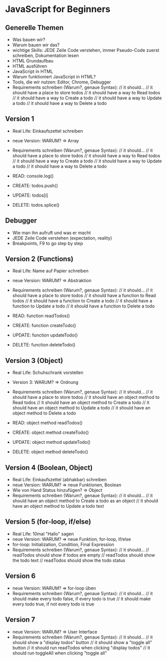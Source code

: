 # JavaScript for Beginners

## Generelle Themen

- Was bauen wir?
- Warum bauen wir das?
- wichtige Skills: JEDE Zeile Code verstehen, immer Pseudo-Code zuerst schreiben, Dokumentation lesen
- HTML Grundaufbau
- HTML ausführen
- JavaScript in HTML
- Warum funktioniert JavaScript in HTML?
- Tools, die wir nutzen: Editor, Chrome, Debugger
- Requirements schreiben (Warum?, genaue Syntax): // it should...
  // it should have a place to store todos
  // it should have a way to Read todos
  // it should have a way to Create a todo
  // it should have a way to Update a todo
  // it should have a way to Delete a todo

## Version 1

- Real Life: Einkaufszettel schreiben
- neue Version: WARUM? => Array
- Requirements schreiben (Warum?, genaue Syntax): // it should...
  // it should have a place to store todos
  // it should have a way to Read todos
  // it should have a way to Create a todo
  // it should have a way to Update a todo
  // it should have a way to Delete a todo

- READ: console.log()
- CREATE: todos.push()
- UPDATE: todos[i]
- DELETE: todos.splice()

## Debugger

- Wie man ihn aufruft und was er macht
- JEDE Zeile Code verstehen (expectation, reality)
- Breakpoints, F9 to go step by step

## Version 2 (Functions)

- Real Life: Name auf Papier schreiben
- neue Version: WARUM? => Abstraktion
- Requirements schreiben (Warum?, genaue Syntax): // it should...
  // it should have a place to store todos
  // it should have a function to Read todos
  // it should have a function to Create a todo
  // it should have a function to Update a todo
  // it should have a function to Delete a todo

- READ: function readTodos()
- CREATE: function createTodo()
- UPDATE: function updateTodo()
- DELETE: function deleteTodo()

## Version 3 (Object)

- Real Life: Schuhschrank vorstellen
- Version 3: WARUM? => Ordnung
- Requirements schreiben (Warum?, genaue Syntax): // it should...
  // it should have a place to store todos
  // it should have an object method to Read todos
  // it should have an object method to Create a todo
  // it should have an object method to Update a todo
  // it should have an object method to Delete a todo

- READ: object method readTodos()
- CREATE: object method createTodo()
- UPDATE: object method updateTodo()
- DELETE: object method deleteTodo()

## Version 4 (Boolean, Object)

- Real Life: Einkaufszettel (abhakbar) schreiben
- neue Version: WARUM? => neue Funktionen, Boolean
- Wie von Hand Status hinzufügen? => Object
- Requirements schreiben (Warum?, genaue Syntax): // it should...
  // it should have an object method to Create a todo as an object
  // it should have an object method to Update a todo text

## Version 5 (for-loop, if/else)

- Real Life: 10mal "Hallo" sagen
- neue Version: WARUM? => neue Funktion, for-loop, if/else
- for-loop: Initialization, Condition, Final Expression
- Requirements schreiben (Warum?, genaue Syntax): // it should...
  // readTodos should show if todos are empty
  // readTodos should show the todo text
  // readTodos should show the todo status

## Version 6

- neue Version: WARUM? => for-loop üben
- Requirements schreiben (Warum?, genaue Syntax): // it should...
  // it should make every todo false, if every todo is true
  // it should make every todo true, if not every todo is true

## Version 7

- neue Version: WARUM? => User Interface
- Requirements schreiben (Warum?, genaue Syntax): // it should...
  // it should show a "display todos" button
  // it should show a "toggle all" button
  // it should run readTodos when clicking "display todos"
  // it should run toggleAll when clicking "toggle all"
